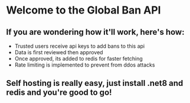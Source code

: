 # Welcome to the Global Ban API

## If you are wondering how it'll work, here's how:

- Trusted users receive api keys to add bans to this api
- Data is first reviewed then approved
- Once approved, its added to redis for faster fetching
- Rate limiting is implemented to prevent from ddos attacks


## Self hosting is really easy, just install .net8 and redis and you're good to go!
